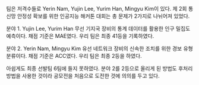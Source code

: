 팀은 저격수들로 Yerin Nam, Yujin Lee, Yurim Han, Mingyu Kim이 있다.
제 2회 통신망 안정성 확보를 위한 인공지능 해커톤 대회는 총 문제가 2가지로 나뉘어져 있었다.

분야 1. Yujin Lee, Yurim Han
무선 기지국 장비의 통계 데이터를 활용한 인구 밀집도 예측이다. 
채점 기준은 MAE였다. 우리 팀은 최종 41등을 기록하였다.

분야 2. Yerin Nam, Mingyu Kim
유선 네트워크 장비의 신속한 조치를 위한 경보 유형 분류이다.
채점 기준은 ACC였다. 우리 팀은 최종 2등을 하였다.

아쉽게도 최종 선발팀 6팀에 들지 못하였다.
분야 2를 2등으로 올리게 된 방법도 후처리 방법을 사용한 것이라 공모전을 처음으로 도전한 것에 의의를 두고 있다.
